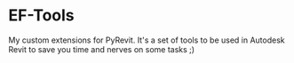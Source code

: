 # EF-Tools
My custom extensions for PyRevit. It's a set of tools to be used in Autodesk Revit to save you time and nerves on some tasks ;) 
